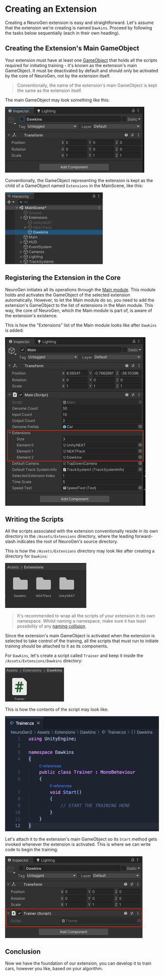 # Creating an Extension

Creating a NeuroGen extension is easy and straightforward. Let's assume that the extension we're creating is named `Dawkins`. Proceed by following the tasks below sequentially (each in their own heading).

## Creating the Extension's Main GameObject

Your extension must have at least one [GameObject](https://docs.unity3d.com/ScriptReference/GameObject.html) that holds all the scripts required for initiating training - it's known as the extension's main GameObject. It must be deactivated by default and should only be activated by the core of NeuroGen, not by the extension itself.

> Conventionally, the name of the extension's main GameObject is kept the same as the extension itself.

The main GameObject may look something like this:

![](../images/extension_game_object.png "Extension's Main GameObject")

Conventionally, the GameObject representing the extension is kept as the child of a GameObject named `Extensions` in the MainScene, like this:

![](../images/extension_game_object_hierarchy.png "Extension's GameObject Hierarchy")

## Registering the Extension in the Core

NeuroGen initiates all its operations through the [Main module](../core/main-module.html). This module holds and activates the GameObject of the selected extension automatically. However, to let the Main module do so, you need to add the extension's GameObject to the list of extensions in the Main module. This way, the core of NeuroGen, which the Main module is part of, is aware of the extension's existence.

This is how the "Extensions" list of the Main module looks like after `Dawkins` is added:

![](../images/extensions_list.png "Extension's List")

## Writing the Scripts

All the scripts associated with the extension conventionally reside in its own directory in the `/Assets/Extensions` directory, where the leading forward-slash indicates the root of NeuroGen's source directory.

This is how the `/Assets/Extensions` directory may look like after creating a directory for `Dawkins`:

![](../images/extensions_directory.png "Extension's Directory")

> It's recommended to wrap all the scripts of your extension in its own namespace. Whilst naming a namespace, make sure it has least possibility of any [naming collision](https://en.wikipedia.org/wiki/Naming_collision). 

Since the extension's main GameObject is activated when the extension is selected to take control of the training, all the scripts that must run to initiate training should be attached to it as its components.

For `Dawkins`, let's create a script called `Trainer` and keep it inside the `/Assets/Extensions/Dawkins` directory:

![](../images/trainer_script_directory.png "Trainer Script's Directory")

This is how the contents of the script may look like:

![](../images/trainer_script_content.png "Trainer Script's Content")

Let's attach it to the extension's main GameObject so its `Start` method gets invoked whenever the extension is activated. This is where we can write code to begin the training:

![](../images/attaching_trainer_script.png "Attaching Trainer Script")

## Conclusion

Now we have the foundation of our extension, you can develop it to train cars, however you like, based on your algorithm.